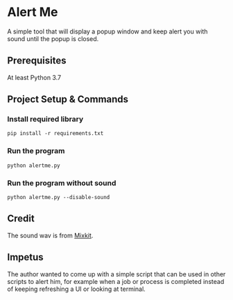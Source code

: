 # Alert Me

A simple tool that will display a popup window and keep alert you with sound until the popup is closed.  

## Prerequisites

At least Python 3.7

## Project Setup & Commands

### Install required library

```shell
pip install -r requirements.txt
```

### Run the program

```shell
python alertme.py
```

### Run the program without sound

```shell
python alertme.py --disable-sound
```

## Credit

The sound wav is from [Mixkit](https://mixkit.co).

## Impetus

The author wanted to come up with a simple script that can be used in other scripts to alert him, for example when a job or process is completed instead of keeping refreshing a UI or looking at terminal.
